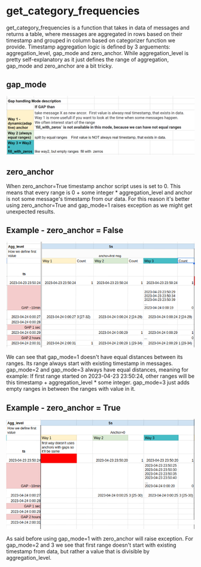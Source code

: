 # get_category_frequencies

get_category_frequencies is a function that takes in data of messages and returns a table, where messages are aggregated in rows based on their timestamp and grouped in column based on categorizer function we provide. Timestamp aggregation logic is defined by 3 arguements: aggregation_level, gap_mode and zero_anchor. While aggregation_level is pretty self-explanatory as it just defines the range of aggregation, gap_mode and zero_anchor are a bit tricky.

## gap_mode

![image](./img/gap_mode.png)

## zero_anchor

When zero_anchor=True timestamp anchor script uses is set to 0. This means that every range is 0 + some integer * aggregation_level and anchor is not some message's timestamp from our data. For this reason it's better using zero_anchor=True and gap_mode=1 raises exception as we might get unexpected results.

## Example - zero_anchor = False

![image](./img/example_zero_anchor_false.png)

We can see that gap_mode=1 doesn't have equal distances between its ranges. Its range always start with existing timestamp in messages.
gap_mode=2 and gap_mode=3 always have equal distances, meaning for example: If first range started on 2023-04-23 23:50:24, other ranges will be this timestamp + aggregation_level * some integer.
gap_mode=3 just adds empty ranges in between the ranges with value in it.


## Example - zero_anchor = True

![image](./img/example_zero_anchor_true.png)

As said before using gap_mode=1 with zero_anchor will raise exception.
For gap_mode=2 and 3 we see that first range doesn't start with existing timestamp from data, but rather a value that is divisible by aggregation_level.